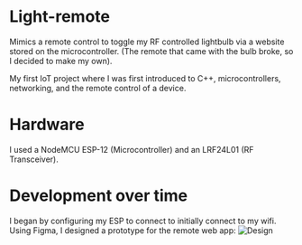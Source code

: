 # Light-remote
Mimics a remote control to toggle my RF controlled lightbulb via a website stored on the microcontroller. (The remote that came with the bulb broke, so I decided to make my own). 

My first IoT project where I was first introduced to C++, microcontrollers, networking, and the remote control of a device.
# Hardware
I used a NodeMCU ESP-12 (Microcontroller) and an LRF24L01 (RF Transceiver).

# Development over time
I began by configuring my ESP to connect to initially connect to my wifi.
Using Figma, I designed a prototype for the remote web app:
![Design](https://user-images.githubusercontent.com/118992509/236701656-445a06b4-8afa-4904-a0a7-8151e908ef92.png)


